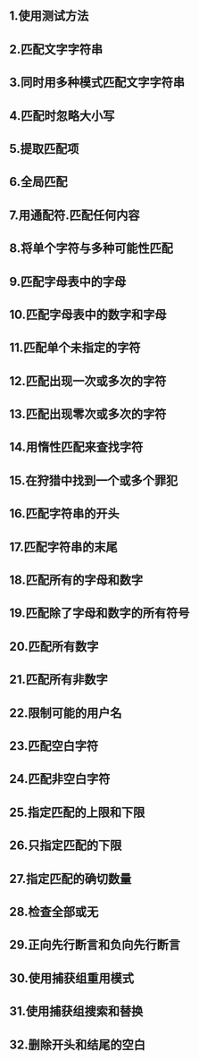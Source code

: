 ## 1.使用测试方法
## 2.匹配文字字符串
## 3.同时用多种模式匹配文字字符串
## 4.匹配时忽略大小写
## 5.提取匹配项
## 6.全局匹配
## 7.用通配符.匹配任何内容
## 8.将单个字符与多种可能性匹配
## 9.匹配字母表中的字母
## 10.匹配字母表中的数字和字母
## 11.匹配单个未指定的字符
## 12.匹配出现一次或多次的字符
## 13.匹配出现零次或多次的字符
## 14.用惰性匹配来查找字符
## 15.在狩猎中找到一个或多个罪犯
## 16.匹配字符串的开头
## 17.匹配字符串的末尾
## 18.匹配所有的字母和数字
## 19.匹配除了字母和数字的所有符号
## 20.匹配所有数字
## 21.匹配所有非数字
## 22.限制可能的用户名
## 23.匹配空白字符
## 24.匹配非空白字符
## 25.指定匹配的上限和下限
## 26.只指定匹配的下限
## 27.指定匹配的确切数量
## 28.检查全部或无
## 29.正向先行断言和负向先行断言
## 30.使用捕获组重用模式
## 31.使用捕获组搜索和替换
## 32.删除开头和结尾的空白
